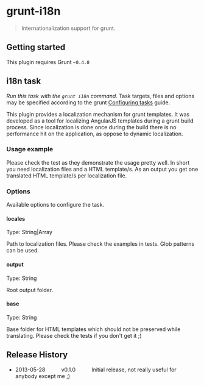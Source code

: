 # grunt-i18n

> Internationalization support for grunt.

## Getting started
This plugin requires Grunt `~0.4.0`

## i18n task
_Run this task with the `grunt i18n` command._
Task targets, files and options may be specified according to the grunt [Configuring tasks](http://gruntjs.com/configuring-tasks) guide.

This plugin provides a localization mechanism for grunt templates. It was developed as a tool for localizing AngularJS templates during a grunt build process. Since localization is done once during the build there is no performance hit on the application, as oppose to dynamic localization.

### Usage example
Please check the test as they demonstrate the usage pretty well. In short you need localization files and a HTML template/s. As an output you get one translated HTML template/s per localization file.

### Options
Available options to configure the task.

#### locales
Type: String|Array

Path to localization files. Please check the examples in tests. Glob patterns can be used.

#### output
Type: String

Root output folder.

#### base
Type: String

Base folder for HTML templates which should not be preserved while translating. Please check the tests if you don't get it ;)

## Release History
* 2013-05-28   v0.1.0   Initial release, not really useful for anybody except me ;)
